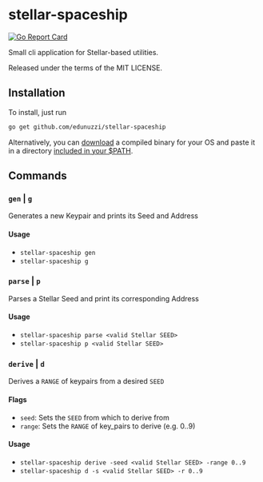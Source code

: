 # stellar-spaceship
[![Go Report Card](https://goreportcard.com/badge/github.com/edunuzzi/stellar-spaceship)](https://goreportcard.com/report/github.com/edunuzzi/stellar-spaceship)

Small cli application for Stellar-based utilities.

Released under the terms of the MIT LICENSE.

## Installation

To install, just run 
```bash
go get github.com/edunuzzi/stellar-spaceship
```

Alternatively, you can [download](https://github.com/edunuzzi/stellar-spaceship/releases) a compiled binary for your OS and paste it in a directory [included in your $PATH](https://unix.stackexchange.com/questions/26047/how-to-correctly-add-a-path-to-path). 

## Commands

### `gen` | `g`

Generates a new Keypair and prints its Seed and Address

#### Usage
- `stellar-spaceship gen` 
- `stellar-spaceship g` 

### `parse` | `p`

Parses a Stellar Seed and print its corresponding Address

#### Usage
- `stellar-spaceship parse <valid Stellar SEED>`
- `stellar-spaceship p <valid Stellar SEED>`

### `derive` | `d`

Derives a `RANGE` of keypairs from a desired `SEED`

#### Flags

- `seed`: Sets the `SEED` from which to derive from
- `range`: Sets the `RANGE` of key_pairs to derive (e.g. 0..9) 

#### Usage
- `stellar-spaceship derive -seed <valid Stellar SEED> -range 0..9`
- `stellar-spaceship d -s <valid Stellar SEED> -r 0..9`
